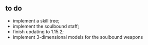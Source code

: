 ## to do
- implement a skill tree;
- implement the soulbound staff;
- finish updating to 1.15.2;
- implement 3-dimensional models for the soulbound weapons
